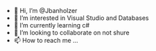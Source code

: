 - 👋 Hi, I’m @Jbanholzer
- 👀 I’m interested in Visual Studio and Databases
- 🌱 I’m currently learning c#
- 💞️ I’m looking to collaborate on not shure
- 📫 How to reach me ...

<!---
Jbanholzer/Jbanholzer is a ✨ special ✨ repository because its `README.md` (this file) appears on your GitHub profile.
You can click the Preview link to take a look at your changes.
--->
